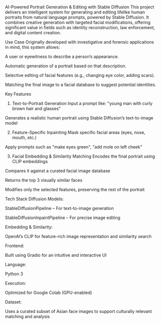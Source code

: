 AI-Powered Portrait Generation & Editing with Stable Diffusion
This project delivers an intelligent system for generating and editing lifelike human portraits from natural language prompts, powered by Stable Diffusion. It combines creative generation with targeted facial modifications, offering significant value in fields such as identity reconstruction, law enforcement, and digital content creation.

Use Case
Originally developed with investigative and forensic applications in mind, this system allows:

A user or eyewitness to describe a person’s appearance.

Automatic generation of a portrait based on that description.

Selective editing of facial features (e.g., changing eye color, adding scars).

Matching the final image to a facial database to suggest potential identities.

 Key Features

1. Text-to-Portrait Generation
Input a prompt like: "young man with curly brown hair and glasses"

Generates a realistic human portrait using Stable Diffusion’s text-to-image model

2. Feature-Specific Inpainting
Mask specific facial areas (eyes, nose, mouth, etc.)

Apply prompts such as "make eyes green", "add mole on left cheek"

3. Facial Embedding & Similarity Matching
Encodes the final portrait using CLIP embeddings

Compares it against a curated facial image database

Returns the top 3 visually similar faces

Modifies only the selected features, preserving the rest of the portrait

Tech Stack
Diffusion Models:

StableDiffusionPipeline – For text-to-image generation

StableDiffusionInpaintPipeline – For precise image editing

Embedding & Similarity:

OpenAI’s CLIP for feature-rich image representation and similarity search

Frontend:

Built using Gradio for an intuitive and interactive UI

Language:

Python 3

Execution:

Optimized for Google Colab (GPU-enabled)

Dataset:

Uses a curated subset of Asian face images to support culturally relevant matching and analysis
